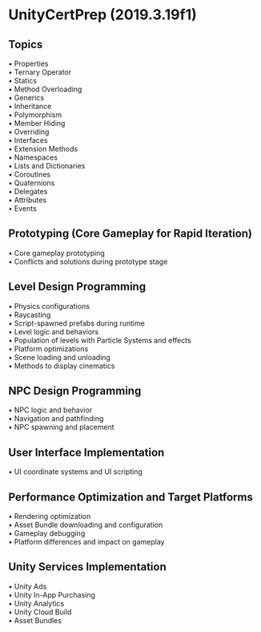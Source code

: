 # UnityCertPrep (2019.3.19f1)

## Topics
• Properties<br/>
• Ternary Operator<br/>
• Statics<br/>
• Method Overloading<br/>
• Generics<br/>
• Inheritance<br/>
• Polymorphism<br/>
• Member Hiding<br/>
• Overriding<br/>
• Interfaces<br/>
• Extension Methods<br/>
• Namespaces<br/>
• Lists and Dictionaries<br/>
• Coroutines<br/>
• Quaternions<br/>
• Delegates<br/>
• Attributes<br/>
• Events<br/>

## Prototyping (Core Gameplay for Rapid Iteration)
• Core gameplay prototyping<br/>
• Conflicts and solutions during prototype stage<br/>

## Level Design Programming
• Physics configurations<br/>
• Raycasting<br/>
• Script-spawned prefabs during runtime<br/>
• Level logic and behaviors<br/>
• Population of levels with Particle Systems and effects<br/>
• Platform optimizations<br/>
• Scene loading and unloading<br/>
• Methods to display cinematics<br/>

## NPC Design Programming
• NPC logic and behavior<br/>
• Navigation and pathfinding<br/>
• NPC spawning and placement<br/>

## User Interface Implementation
• UI coordinate systems and UI scripting<br/>

## Performance Optimization and Target Platforms
• Rendering optimization<br/>
• Asset Bundle downloading and configuration<br/>
• Gameplay debugging<br/>
• Platform differences and impact on gameplay<br/>

## Unity Services Implementation
• Unity Ads<br/>
• Unity In-App Purchasing<br/>
• Unity Analytics<br/>
• Unity Cloud Build<br/>
• Asset Bundles<br/>
